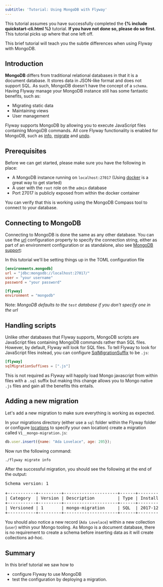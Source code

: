 ```yaml
---
subtitle: 'Tutorial: Using MongoDB with Flyway'
---
```


This tutorial assumes you have successfully completed the **{% include quickstart-cli.html %}**
tutorial. **If you have not done so, please do so first.** This tutorial picks up where that one left off.

This brief tutorial will teach you the subtle differences when using Flyway with MongoDB.

## Introduction

**MongoDB** differs from traditional relational databases in that it is a document database. It stores data in JSON-like 
format and does not support SQL. As such, MongoDB doesn't have the concept of a `schema`. Having Flyway manage your MongoDB
instance still has some fantastic benefits, such as:

- Migrating static data
- Maintaining views
- User management

Flyway supports MongoDB by allowing you to execute JavaScript files containing MongoDB commands.
All core Flyway functionality is enabled for MongoDB, such as [info](Commands/Info), [migrate](Commands/Migrate) and [undo](Commands/Undo).

## Prerequisites

Before we can get started, please make sure you have the following in place:

- A MongoDB instance running on `localhost:27017` (Using [docker](https://hub.docker.com/_/mongo/) is a great way to get started)
- A user with the `root` role on the `admin` database
- Port 27017 is publicly exposed from within the docker container

You can verify that this is working using the MongoDB Compass tool to connect to your database.

## Connecting to MongoDB

Connecting to MongoDB is done the same as any other database.
You can use the [url](<Configuration/Environments Namespace/Environment URL Setting>) configuration property to specify the connection string,
either as part of an environment configuration or as standalone, also see [MongoDB support](<Database Driver Reference/MongoDB>):

In this tutorial we'll be setting things up in the TOML configuration file

```toml
[environments.mongodb]
url = "jdbc:mongodb://localhost:27017/"
user = "your username"
password = "your password"

[flyway]
environment = "mongodb"
```

Note: _MongoDB defaults to the `test` database if you don't specify one in the url_

## Handling scripts

Unlike other databases that Flyway supports, MongoDB scripts are JavaScript files containing MongoDB commands rather than
SQL files. However, by default, Flyway will look for SQL files.
To tell Flyway to look for JavaScript files instead, you can configure [SqlMigrationSuffix](<Configuration/Flyway Namespace/Flyway SQL Migration Suffixes Setting>) to be `.js`:

```toml
[flyway]
sqlMigrationSuffixes = [".js"]
```

This is not required as Flyway will happily load Mongo javascript from within files with a `.sql` suffix but making this
change allows you to Mongo native `.js` files and gain all the benefits this entails.

## Adding a new migration

Let's add a new migration to make sure everything is working as expected.

In your migrations directory (either use a `sql` folder within the Flyway folder or configure [locations](<Configuration/Flyway Namespace/Flyway Locations Setting>)
to specify your own location) create a migration called `V1__mongo-migration.js`:

```javascript
db.user.insert({name: "Ada Lovelace", age: 205});
```

Now run the following command:

```bash
./flyway migrate info
```

After the successful migration, you should see the following at the end of the output:

<pre class="console">
Schema version: 1

+-----------+---------+---------------------+------+---------------------+---------+----------+
| Category  | Version | Description         | Type | Installed On        | State   | Undoable |
+-----------+---------+---------------------+------+---------------------+---------+----------+
| Versioned | 1       | mongo-migration     | SQL  | 2017-12-22 15:26:39 | Success | No       |
+-----------+---------+---------------------+------+---------------------+---------+----------+</pre>

You should also notice a new record (`Ada Lovelace`) within a new collection (`user`) within your Mongo tooling.
As Mongo is a document database, there is no requirement to create a schema before inserting data as it will
create collections ad-hoc.

## Summary

In this brief tutorial we saw how to

- configure Flyway to use MongoDB
- test the configuration by deploying a migration.

